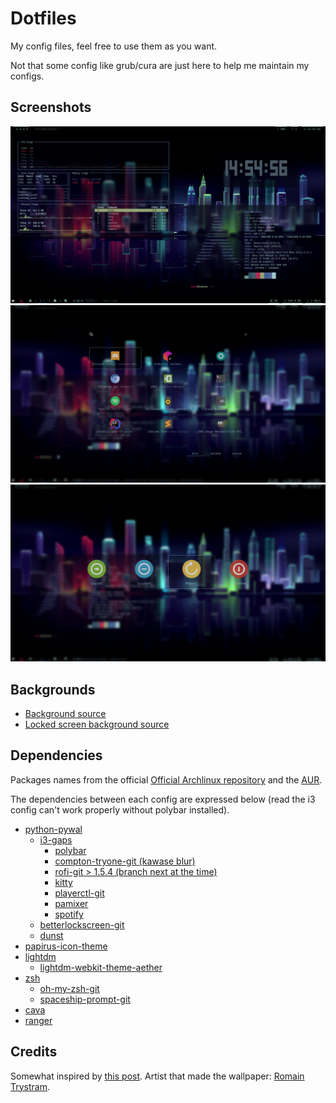 # Dotfiles
My config files, feel free to use them as you want.

Not that some config like grub/cura are just here to help me maintain my configs.

## Screenshots
![Screen](screen.png)
![Rofi App Launcher](screen_rofi_apps.png)
![Rofi Powermenu](screen_rofi_power.png)

## Backgrounds

* [Background source](https://www.reddit.com/r/vectorwallpapers/comments/bpugqj/neon_city_skyline_3840x2160/)
* [Locked screen background source](https://www.reddit.com/r/vectorwallpapers/comments/buw3ob/light_at_the_end_of_the_tunnel_1920x1080/)

## Dependencies
Packages names from the official [Official Archlinux repository](https://www.archlinux.org/packages/) and the [AUR](https://aur.archlinux.org/packages/).

The dependencies between each config are expressed below (read the i3 config can't work properly
without polybar installed).

* [python-pywal](https://github.com/dylanaraps/pywal)
	* [i3-gaps](https://github.com/Airblader/i3/)
		* [polybar](https://github.com/jaagr/polybar/)
		* [compton-tryone-git (kawase blur)](https://github.com/yshui/compton/)
		* [rofi-git > 1.5.4 (branch next at the time)](https://github.com/DaveDavenport/rofi/)
		* [kitty](https://github.com/kovidgoyal/kitty)
		* [playerctl-git](https://github.com/acrisci/playerctl)
		* [pamixer](https://github.com/cdemoulins/pamixer)
		* [spotify](https://www.spotify.com)
	* [betterlockscreen-git](https://github.com/pavanjadhaw/betterlockscreen)
	* [dunst](https://github.com/dunst-project/dunst)
* [papirus-icon-theme](https://github.com/PapirusDevelopmentTeam/papirus-icon-theme)
* [lightdm](https://github.com/CanonicalLtd/lightdm/)
	* [lightdm-webkit-theme-aether](https://github.com/NoiSek/Aether)
* [zsh](https://github.com/zsh-users/zsh)
	* [oh-my-zsh-git](https://github.com/robbyrussell/oh-my-zsh)
	* [spaceship-prompt-git](https://github.com/denysdovhan/spaceship-prompt)
* [cava](https://github.com/karlstav/cava)
* [ranger](https://github.com/ranger/ranger)

## Credits

Somewhat inspired by [this post](https://www.reddit.com/r/unixporn/comments/8anij2/i3gapspolybarpywal_calm_your_mind/).
Artist that made the wallpaper: [Romain Trystram](http://gallery.wacom.com/romaintrystram).
